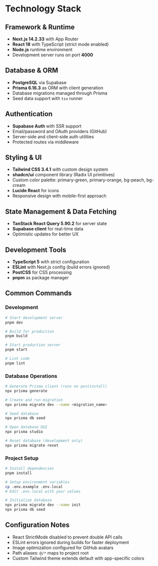 # Technology Stack

## Framework & Runtime

- **Next.js 14.2.33** with App Router
- **React 18** with TypeScript (strict mode enabled)
- **Node.js** runtime environment
- Development server runs on port **4000**

## Database & ORM

- **PostgreSQL** via Supabase
- **Prisma 6.16.3** as ORM with client generation
- Database migrations managed through Prisma
- Seed data support with `tsx` runner

## Authentication

- **Supabase Auth** with SSR support
- Email/password and OAuth providers (GitHub)
- Server-side and client-side auth utilities
- Protected routes via middleware

## Styling & UI

- **Tailwind CSS 3.4.1** with custom design system
- **shadcn/ui** component library (Radix UI primitives)
- Custom color palette: primary-green, primary-orange, bg-peach, bg-cream
- **Lucide React** for icons
- Responsive design with mobile-first approach

## State Management & Data Fetching

- **TanStack React Query 5.90.2** for server state
- **Supabase client** for real-time data
- Optimistic updates for better UX

## Development Tools

- **TypeScript 5** with strict configuration
- **ESLint** with Next.js config (build errors ignored)
- **PostCSS** for CSS processing
- **pnpm** as package manager

## Common Commands

### Development
```bash
# Start development server
pnpm dev

# Build for production
pnpm build

# Start production server
pnpm start

# Lint code
pnpm lint
```

### Database Operations
```bash
# Generate Prisma client (runs on postinstall)
npx prisma generate

# Create and run migration
npx prisma migrate dev --name <migration_name>

# Seed database
npx prisma db seed

# Open database GUI
npx prisma studio

# Reset database (development only)
npx prisma migrate reset
```

### Project Setup
```bash
# Install dependencies
pnpm install

# Setup environment variables
cp .env.example .env.local
# Edit .env.local with your values

# Initialize database
npx prisma migrate dev --name init
npx prisma db seed
```

## Configuration Notes

- React StrictMode disabled to prevent double API calls
- ESLint errors ignored during builds for faster deployment
- Image optimization configured for GitHub avatars
- Path aliases: `@/*` maps to project root
- Custom Tailwind theme extends default with app-specific colors